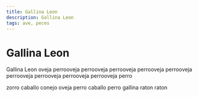 ```yaml
---
title: Gallina Leon
description: Gallina Leon
tags: ave, peces
---
```


# Gallina Leon

Gallina Leon oveja perrooveja perrooveja perrooveja perrooveja perrooveja perrooveja perrooveja perrooveja perrooveja perro

zorro caballo conejo oveja perro caballo perro gallina raton raton